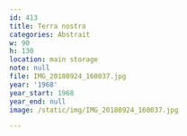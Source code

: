 ```yaml
---
id: 413
title: Terra nostra
categories: Abstrait
w: 90
h: 130
location: main storage
note: null
file: IMG_20180924_160037.jpg
year: '1968'
year_start: 1968
year_end: null
image: /static/img/IMG_20180924_160037.jpg

---
```

